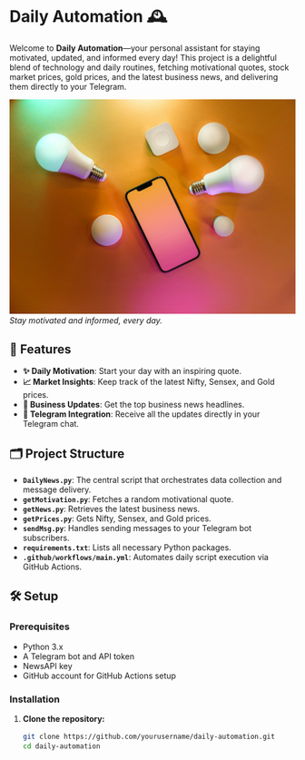 # Daily Automation 🕰️

Welcome to **Daily Automation**—your personal assistant for staying motivated, updated, and informed every day! This project is a delightful blend of technology and daily routines, fetching motivational quotes, stock market prices, gold prices, and the latest business news, and delivering them directly to your Telegram.

![Daily Automation](https://github.com/pri-cd/Python-Auto-Actions/blob/main/Automation.jpg)  
*Stay motivated and informed, every day.*

## 🌟 Features

- **✨ Daily Motivation**: Start your day with an inspiring quote.
- **📈 Market Insights**: Keep track of the latest Nifty, Sensex, and Gold prices.
- **📰 Business Updates**: Get the top business news headlines.
- **🚀 Telegram Integration**: Receive all the updates directly in your Telegram chat.

## 🗂️ Project Structure

- **`DailyNews.py`**: The central script that orchestrates data collection and message delivery.
- **`getMotivation.py`**: Fetches a random motivational quote.
- **`getNews.py`**: Retrieves the latest business news.
- **`getPrices.py`**: Gets Nifty, Sensex, and Gold prices.
- **`sendMsg.py`**: Handles sending messages to your Telegram bot subscribers.
- **`requirements.txt`**: Lists all necessary Python packages.
- **`.github/workflows/main.yml`**: Automates daily script execution via GitHub Actions.

## 🛠️ Setup

### Prerequisites

- Python 3.x
- A Telegram bot and API token
- NewsAPI key
- GitHub account for GitHub Actions setup

### Installation

1. **Clone the repository:**
   ```bash
   git clone https://github.com/yourusername/daily-automation.git
   cd daily-automation
